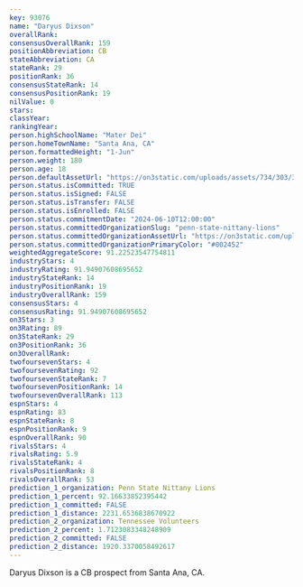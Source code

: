 ```yaml
---
key: 93076
name: "Daryus Dixson"
overallRank: 
consensusOverallRank: 159
positionAbbreviation: CB
stateAbbreviation: CA
stateRank: 29
positionRank: 36
consensusStateRank: 14
consensusPositionRank: 19
nilValue: 0
stars: 
classYear: 
rankingYear: 
person.highSchoolName: "Mater Dei"
person.homeTownName: "Santa Ana, CA"
person.formattedHeight: "1-Jun"
person.weight: 180
person.age: 18
person.defaultAssetUrl: "https://on3static.com/uploads/assets/734/303/303734.jpg"
person.status.isCommitted: TRUE
person.status.isSigned: FALSE
person.status.isTransfer: FALSE
person.status.isEnrolled: FALSE
person.status.commitmentDate: "2024-06-10T12:00:00"
person.status.committedOrganizationSlug: "penn-state-nittany-lions"
person.status.committedOrganizationAssetUrl: "https://on3static.com/uploads/assets/800/149/149800.svg"
person.status.committedOrganizationPrimaryColor: "#002452"
weightedAggregateScore: 91.22523547754811
industryStars: 4
industryRating: 91.94907608695652
industryStateRank: 14
industryPositionRank: 19
industryOverallRank: 159
consensusStars: 4
consensusRating: 91.94907608695652
on3Stars: 3
on3Rating: 89
on3StateRank: 29
on3PositionRank: 36
on3OverallRank: 
twofoursevenStars: 4
twofoursevenRating: 92
twofoursevenStateRank: 7
twofoursevenPositionRank: 14
twofoursevenOverallRank: 113
espnStars: 4
espnRating: 83
espnStateRank: 8
espnPositionRank: 9
espnOverallRank: 90
rivalsStars: 4
rivalsRating: 5.9
rivalsStateRank: 4
rivalsPositionRank: 8
rivalsOverallRank: 53
prediction_1_organization: Penn State Nittany Lions
prediction_1_percent: 92.16633852395442
prediction_1_committed: FALSE
prediction_1_distance: 2231.6536838670922
prediction_2_organization: Tennessee Volunteers
prediction_2_percent: 1.7123083348248909
prediction_2_committed: FALSE
prediction_2_distance: 1920.3370058492617
---
```

Daryus Dixson is a CB prospect from Santa Ana, CA.